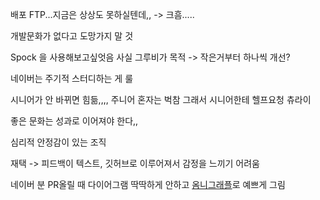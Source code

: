 배포 FTP...지금은 상상도 못하실텐데,, -> 크흠.....

개발문화가 없다고 도망가지 말 것


Spock 을 사용해보고싶엇음 사실 그루비가 목적
-> 작은거부터 하나씩 개선?

네이버는 주기적 스터디하는 게 룰

시니어가 안 바뀌면 힘듦,,,, 주니어 혼자는 벅참
그래서 시니어한테 헬프요청 츄라이


좋은 문화는 성과로 이어져야 한다,, 

심리적 안정감이 있는 조직

재택 -> 피드백이 텍스트, 깃허브로 이루어져서 감정을 느끼기 어려움

네이버 분 PR올릴 때 다이어그램 딱딱하게 안하고 [옴니그래플](https://www.omnigroup.com/omnigraffle)로 예쁘게 그림


